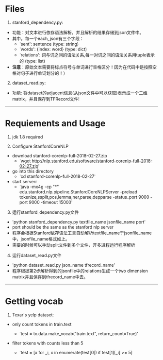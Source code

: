# Files
1. stanford_dependency.py: 
  + 功能：对文本进行依存语法解析，并且解析的结果存储到json文件中。
  + 其中，每一个each_json有三个字段：
    + 'sent':         sentence                                              (type: string)
    + 'words':        {index: word}                                         (type: dict)
    + 'relations':    词与词之间的语法关系,每一对词之间的语法关系用tuple表示的       (type: list)
  + **注意**：原始文本需要将标点符号与单词进行空格区分！因为在代码中是按照空格对句子进行单词划分的！）

2. dataset_read.py:
  + 功能: 将dataset的adjacent信息(从json文件中可以获取)表示成一个二维matrix，并且保存到TFRecord文件!

------

# Requiements and Usage
1. jdk 1.8 required

2. Configure StanfordCoreNLP
  + download stanford-corenlp-full-2018-02-27.zip
    + 'wget http://nlp.stanford.edu/software/stanford-corenlp-full-2018-02-27.zip'
  + go into this directory
    + 'cd stanford-corenlp-full-2018-02-27'
  + start serverr
    + 'java -mx4g -cp "*" edu.stanford.nlp.pipeline.StanfordCoreNLPServer -preload tokenize,ssplit,pos,lemma,ner,parse,depparse -status_port 9000 -port 9000 -timeout 15000'

3. 运行stanford_dependency.py文件
  + 'python stanford_dependency.py textfile_name jsonfile_name port'
  + port should be the same as the stanford nlp server 
  + 程序会根据Stanford依存语法工具自动解析textfile_name于jsonfile_name中，jsonfile_name格式如上。
  + 需要的时候可以手动split文件到多个文件，开多进程运行程序解析

4. 运行dataset_read.py文件
  + 'python dataset_read.py json_name tfrecord_name'
  + 程序根据第2步解析得到的jsonfile中的relations生成一个two dimension matrix并且保存到tfrecord_name中去。

------

# Getting vocab

1. Texar's yelp dataset:

+ only count tokens in train.text

  + 'test = tx.data.make_vocab("train.text", return_count=True)'

+ filter tokens with counts less than 5
  + 'test = [x for _i, x in enumerate(test[0]) if test[1][_i] >= 5]
